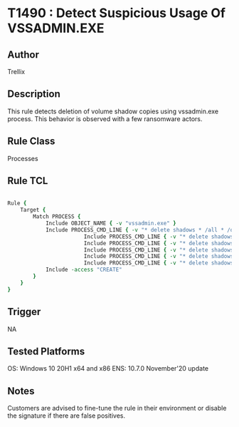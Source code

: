 # T1490 : Detect Suspicious Usage Of VSSADMIN.EXE

## Author
Trellix

## Description
This rule detects deletion of volume shadow copies using vssadmin.exe process. This behavior is observed with a few ransomware actors.

## Rule Class 
Processes

## Rule TCL
```tcl

Rule {
	Target {
		Match PROCESS {
			Include OBJECT_NAME { -v "vssadmin.exe" }
			Include PROCESS_CMD_LINE { -v "* delete shadows * /all * /quiet *" }
                        Include PROCESS_CMD_LINE { -v "* delete shadows * /all /quiet" }
                        Include PROCESS_CMD_LINE { -v "* delete shadows /all /quiet**" }
                        Include PROCESS_CMD_LINE { -v "* delete shadows * /quiet /all" }
                        Include PROCESS_CMD_LINE { -v "* delete shadows * /quiet * /all *" }
                        Include PROCESS_CMD_LINE { -v "* delete shadows /quiet /all**" }
			Include -access "CREATE"
		}
	}
}
```

## Trigger
NA

## Tested Platforms
OS: Windows 10 20H1 x64 and x86
ENS: 10.7.0 November'20 update

## Notes
Customers are advised to fine-tune the rule in their environment or disable the signature if there are false positives.
